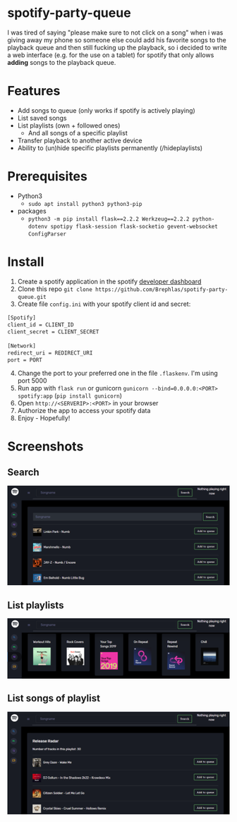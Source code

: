 # spotify-party-queue
I was tired of saying "please make sure to not click on a song" when i was giving away my phone so someone else could add his favorite songs to the playback queue and then still fucking up the playback, so i decided to write a web interface (e.g. for the use on a tablet) for spotify that only allows **adding** songs to the playback queue.

# Features
- Add songs to queue (only works if spotify is actively playing)
- List saved songs
- List playlists (own + followed ones)
     - And all songs of a specific playlist
- Transfer playback to another active device
- Ability to (un)hide specific playlists permanently (/hideplaylists)

# Prerequisites
- Python3 
    - `sudo apt install python3 python3-pip`
- packages
    - `python3 -m pip install flask==2.2.2 Werkzeug==2.2.2 python-dotenv spotipy flask-session flask-socketio gevent-websocket ConfigParser`

# Install
1. Create a spotify application in the spotify [developer dashboard](https://developer.spotify.com/dashboard/applications)
2. Clone this repo
`git clone https://github.com/Brephlas/spotify-party-queue.git`
3. Create file `config.ini` with your spotify client id and secret:
```
[Spotify]
client_id = CLIENT_ID
client_secret = CLIENT_SECRET

[Network]
redirect_uri = REDIRECT_URI
port = PORT
```
4. Change the port to your preferred one in the file `.flaskenv`. I'm using port 5000
5. Run app with `flask run` or gunicorn `gunicorn --bind=0.0.0.0:<PORT> spotify:app` (`pip install gunicorn`)
6. Open `http://<SERVERIP>:<PORT>` in your browser
7. Authorize the app to access your spotify data
8. Enjoy - Hopefully!

# Screenshots

## Search
![](img/spotifyqueue.PNG)

## List playlists
![](img/spotifyqueue2.PNG)

## List songs of playlist
![](img/spotifyqueue3.PNG)
